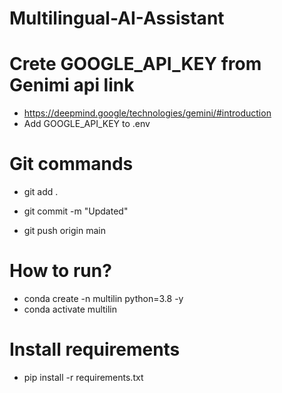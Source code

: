 # Multilingual-AI-Assistant


# Crete GOOGLE_API_KEY from Genimi api link
- https://deepmind.google/technologies/gemini/#introduction
- Add GOOGLE_API_KEY to .env

# Git commands
- git add .

- git commit -m "Updated"

- git push origin main

# How to run?
- conda create -n multilin python=3.8 -y 
- conda activate multilin

# Install requirements
- pip install -r requirements.txt